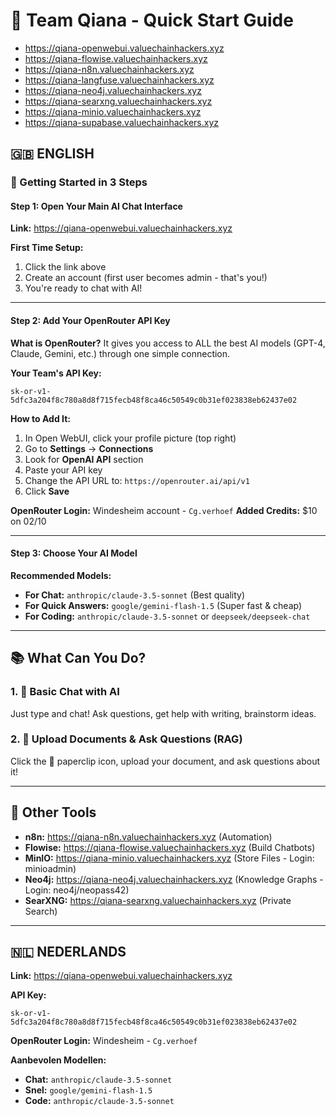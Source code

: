 # 💎 Team Qiana - Quick Start Guide

- https://qiana-openwebui.valuechainhackers.xyz  
- https://qiana-flowise.valuechainhackers.xyz  
- https://qiana-n8n.valuechainhackers.xyz  
- https://qiana-langfuse.valuechainhackers.xyz  
- https://qiana-neo4j.valuechainhackers.xyz  
- https://qiana-searxng.valuechainhackers.xyz  
- https://qiana-minio.valuechainhackers.xyz  
- https://qiana-supabase.valuechainhackers.xyz


## 🇬🇧 ENGLISH

### 🚀 Getting Started in 3 Steps

#### Step 1: Open Your Main AI Chat Interface
**Link:** https://qiana-openwebui.valuechainhackers.xyz

**First Time Setup:**
1. Click the link above
2. Create an account (first user becomes admin - that's you!)
3. You're ready to chat with AI!

---

#### Step 2: Add Your OpenRouter API Key

**What is OpenRouter?**
It gives you access to ALL the best AI models (GPT-4, Claude, Gemini, etc.) through one simple connection.

**Your Team's API Key:**
```
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
```

**How to Add It:**
1. In Open WebUI, click your profile picture (top right)
2. Go to **Settings** → **Connections**
3. Look for **OpenAI API** section
4. Paste your API key
5. Change the API URL to: `https://openrouter.ai/api/v1`
6. Click **Save**

**OpenRouter Login:** Windesheim account - `Cg.verhoef`
**Added Credits:** $10 on 02/10

---

#### Step 3: Choose Your AI Model

**Recommended Models:**
- **For Chat:** `anthropic/claude-3.5-sonnet` (Best quality)
- **For Quick Answers:** `google/gemini-flash-1.5` (Super fast & cheap)
- **For Coding:** `anthropic/claude-3.5-sonnet` or `deepseek/deepseek-chat`

---

## 📚 What Can You Do?

### 1. 💬 Basic Chat with AI
Just type and chat! Ask questions, get help with writing, brainstorm ideas.

### 2. 📄 Upload Documents & Ask Questions (RAG)
Click the 📎 paperclip icon, upload your document, and ask questions about it!

---

## 🎯 Other Tools

- **n8n:** https://qiana-n8n.valuechainhackers.xyz (Automation)
- **Flowise:** https://qiana-flowise.valuechainhackers.xyz (Build Chatbots)
- **MinIO:** https://qiana-minio.valuechainhackers.xyz (Store Files - Login: minioadmin)
- **Neo4j:** https://qiana-neo4j.valuechainhackers.xyz (Knowledge Graphs - Login: neo4j/neopass42)
- **SearXNG:** https://qiana-searxng.valuechainhackers.xyz (Private Search)

---

## 🇳🇱 NEDERLANDS

**Link:** https://qiana-openwebui.valuechainhackers.xyz

**API Key:**
```
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
```

**OpenRouter Login:** Windesheim - `Cg.verhoef`

**Aanbevolen Modellen:**
- **Chat:** `anthropic/claude-3.5-sonnet`
- **Snel:** `google/gemini-flash-1.5`
- **Code:** `anthropic/claude-3.5-sonnet`
